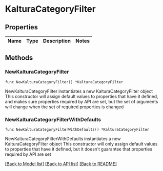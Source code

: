 # KalturaCategoryFilter

## Properties

Name | Type | Description | Notes
------------ | ------------- | ------------- | -------------

## Methods

### NewKalturaCategoryFilter

`func NewKalturaCategoryFilter() *KalturaCategoryFilter`

NewKalturaCategoryFilter instantiates a new KalturaCategoryFilter object
This constructor will assign default values to properties that have it defined,
and makes sure properties required by API are set, but the set of arguments
will change when the set of required properties is changed

### NewKalturaCategoryFilterWithDefaults

`func NewKalturaCategoryFilterWithDefaults() *KalturaCategoryFilter`

NewKalturaCategoryFilterWithDefaults instantiates a new KalturaCategoryFilter object
This constructor will only assign default values to properties that have it defined,
but it doesn't guarantee that properties required by API are set


[[Back to Model list]](../README.md#documentation-for-models) [[Back to API list]](../README.md#documentation-for-api-endpoints) [[Back to README]](../README.md)


